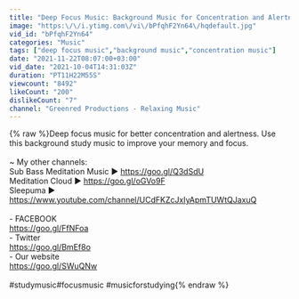 ```yaml
---
title: "Deep Focus Music: Background Music for Concentration and Alertness, Study Music"
image: "https:\/\/i.ytimg.com\/vi\/bPfqhF2Yn64\/hqdefault.jpg"
vid_id: "bPfqhF2Yn64"
categories: "Music"
tags: ["deep focus music","background music","concentration music"]
date: "2021-11-22T08:07:00+03:00"
vid_date: "2021-10-04T14:31:03Z"
duration: "PT11H22M55S"
viewcount: "8492"
likeCount: "200"
dislikeCount: "7"
channel: "Greenred Productions - Relaxing Music"
---
```

{% raw %}Deep focus music for better concentration and alertness. Use this background study music to improve your memory and focus.<br /><br />~ My other channels: <br />Sub Bass Meditation Music ► <a rel="nofollow" target="blank" href="https://goo.gl/Q3dSdU">https://goo.gl/Q3dSdU</a><br />Meditation Cloud ► <a rel="nofollow" target="blank" href="https://goo.gl/oGVo9F">https://goo.gl/oGVo9F</a><br />Sleepuma ►  <a rel="nofollow" target="blank" href="https://www.youtube.com/channel/UCdFKZcJxIyApmTUWtQJaxuQ">https://www.youtube.com/channel/UCdFKZcJxIyApmTUWtQJaxuQ</a><br /><br />- FACEBOOK<br /><a rel="nofollow" target="blank" href="https://goo.gl/FfNFoa">https://goo.gl/FfNFoa</a><br />- Twitter<br /><a rel="nofollow" target="blank" href="https://goo.gl/BmEf8o">https://goo.gl/BmEf8o</a><br />- Our website<br /><a rel="nofollow" target="blank" href="https://goo.gl/SWuQNw">https://goo.gl/SWuQNw</a><br /><br />#studymusic​ #focusmusic #musicforstudying​{% endraw %}

